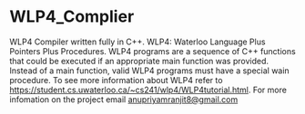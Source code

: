 # WLP4_Complier

WLP4 Compiler written fully in C++. WLP4: Waterloo Language Plus Pointers Plus Procedures. WLP4 programs are a sequence of C++ functions that could be executed if an appropriate main function was provided. Instead of a main function, valid WLP4 programs must have a special wain procedure. To see more information about WLP4 refer to https://student.cs.uwaterloo.ca/~cs241/wlp4/WLP4tutorial.html. For more infomation on the project email anupriyamranjit8@gmail.com
